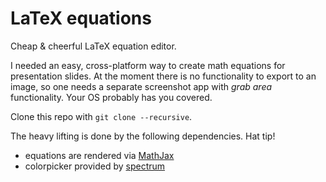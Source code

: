 LaTeX equations
===============

Cheap & cheerful LaTeX equation editor.

I needed an easy, cross-platform way to create math equations
for presentation slides. At the moment
there is no functionality to export to an image, so one needs
a separate screenshot app with *grab area* functionality. Your OS probably
has you covered.

Clone this repo with `git clone --recursive`.

The heavy lifting is done by the following dependencies. Hat tip!

* equations are rendered via [MathJax](http://www.mathjax.org/)
* colorpicker provided by [spectrum](https://github.com/bgrins/spectrum)
